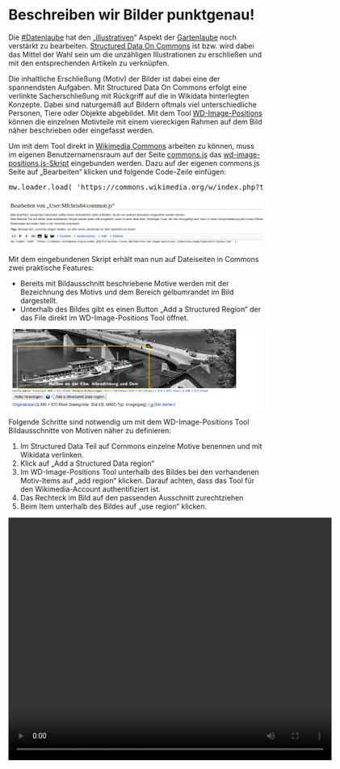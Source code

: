 <h1 id="beschreiben-wir-bilder-punktgenau">Beschreiben wir Bilder punktgenau!</h1>
<p></p>
<p>Die <a href="https://twitter.com/search?q=%23DieDatenlaube&amp;src=typed_query">#Datenlaube</a> hat den „<a href="https://w.wiki/Qcn">illustrativen</a>“ Aspekt der <a href="https://de.wikisource.org/wiki/Die_Gartenlaube">Gartenlaube</a> noch verstärkt zu bearbeiten. <a href="https://commons.wikimedia.org/wiki/Commons:Structured_data">Structured Data On Commons</a> ist bzw. wird dabei das Mittel der Wahl sein um die unzähligen Illustrationen zu erschließen und mit den entsprechenden Artikeln zu verknüpfen.</p>
<p></p>
<p>Die inhaltliche Erschließung (Motiv) der Bilder ist dabei eine der spannendsten Aufgaben. Mit Structured Data On Commons erfolgt eine verlinkte Sacherschließung mit Rückgriff auf die in Wikidata hinterlegten Konzepte. Dabei sind naturgemäß auf Bildern oftmals viel unterschiedliche Personen, Tiere oder Objekte abgebildet. Mit dem Tool <a href="https://wd-image-positions.toolforge.org/">WD-Image-Positions</a> können die einzelnen Motivteile mit einem viereckigen Rahmen auf dem Bild näher beschrieben oder eingefasst werden.</p>
<p></p>
<p>Um mit dem Tool direkt in <a href="https://commons.wikimedia.org/">Wikimedia Commons</a> arbeiten zu können, muss im eigenen Benutzernamensraum auf der Seite <a href="https://commons.wikimedia.org/wiki/User:BenutzerName/common.js">commons.js</a> das <a href="https://commons.wikimedia.org/w/index.php?title=User:Lucas_Werkmeister/wd-image-positions.js">wd-image-positions.js-Skript</a> eingebunden werden. Dazu auf der eigenen commons.js Seite auf „Bearbeiten“ klicken und folgende Code-Zeile einfügen:</p>
<pre>mw.loader.load( 'https://commons.wikimedia.org/w/index.php?title=User:Lucas_Werkmeister/wd-image-positions.js&amp;action=raw&amp;ctype=text/javascript' );</pre>
<p></p>
<p><img src="./Pictures/1000000000000503000000F3174D169EF6888BF3.png"/></p>
<p></p>
<p>Mit dem eingebundenen Skript erhält man nun auf Dateiseiten in Commons zwei praktische Features:</p>
<ul>
<li>Bereits mit Bildausschnitt beschriebene Motive werden mit der Bezeichnung des Motivs und dem Bereich gelbumrandet im Bild dargestellt.</li>
<li>Unterhalb des Bildes gibt es einen Button „Add a Structured Region“ der das File direkt im WD-Image-Positions Tool öffnet.</li>
</ul>
<p><img src="./Pictures/100002010000038E0000011D9BBDAEB0DCB80AD0.png" /></p>
<p></p>
<p>Folgende Schritte sind notwendig um mit dem WD-Image-Positions Tool Bildausschnitte von Motiven näher zu definieren:</p>
<ol style="list-style-type: decimal">
<li>Im Structured Data Teil auf Commons einzelne Motive benennen und mit Wikidata verlinken.</li>
<li>Klick auf „Add a Structured Data region“</li>
<li>Im WD-Image-Positions Tool unterhalb des Bildes bei den vorhandenen Motiv-Items auf „add region“ klicken. Darauf achten, dass das Tool für den Wikimedia-Account authentifiziert ist. </li>
<li>Das Rechteck im Bild auf den passenden Ausschnitt zurechtziehen</li>
<li>Beim Item unterhalb des Bildes auf „use region“ klicken.</li>
</ol>
<p> <video width="640" height="480" controls>
  <source src="Pictures/wdimg_addSDC.mp4" type="video/mp4">
  <source src="Pictures/wdimg_addSDC.webm" type="video/webm">
Your browser does not support the video tag.
</video> </p>
<p></p>
